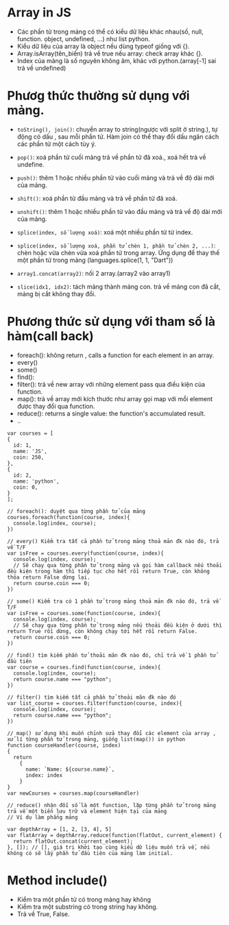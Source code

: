 # Array in JS
+ Các phần tử trong mảng có thể có kiểu dữ liệu khác nhau(số, null, function. ọbject, undefined, ...) như list python.
+ Kiểu dữ liệu của array là object nếu dùng typeof giống với {}.
+ Array.isArray(tên_biến) trả về true nếu array: check array khác {}.
+ Index của mảng là số nguyên không âm, khác với python.(array[-1] sai trả về  undefined)

# Phươg thức thường sử dụng với mảng.
+ `toString(), join()`: chuyển array to string(ngược với split ở string.), tự động có dấu , sau mỗi phần tử. Hàm join có thể thay đổi dấu ngăn cách các phần tử một cách tùy ý.

+ `pop()`: xoá phần tử cuối mảng trả về phần tử đã xoá., xoá hết trả về undefine.
+ `push()`: thêm 1 hoặc nhiều phần tử vào cuối mảng và trả về độ dài mới của mảng.

+ `shift()`: xoá phần tử đầu mảng và trả về phần tử đã xoá. 
+ `unshift()`: thêm 1 hoặc nhiều phần tử vào đầu mảng và trả về độ dài mới của mảng.

+ `splice(index, số lượng xoá)`: xoá một nhiều phần tử từ index.
+ `splice(index, số lượng xoá, phần tử chèn 1, phần tử chèn 2, ...)`: chèn hoặc vừa chèn vừa xoá phần tử trong array. Ứng dụng để thay thế một phần tử trong mảng (languages.splice(1, 1, "Dart"))

+ `array1.concat(array2)`: nối 2 array.(array2 vào array1)

+ `slice(idx1, idx2)`: tách mảng thành mảng con. trả về mảng con đã cắt, mảng bị cắt không thay đổi.

# Phương thức sử dụng với tham số là hàm(call back)
+ foreach(): không return , calls a function for each element in an array. 
+ every()
+ some()
+ find(): 
+ filter(): trả về new array với những element pass qua điều kiện của function. 
+ map(): trả về array mới kích thước như array gọi map với mỗi element được thay đổi qua function.
+ reduce(): returns a single value: the function's accumulated result.
+ ..
```
var courses = [
{
  id: 1,
  name: 'JS',
  coin: 250,
},
{
  id: 2,
  name: 'python',
  coin: 0,
}
];

// foreach(): duyệt qua từng phần tử của mảng
courses.foreach(function(course, index){
  console.log(index, course);
})

// every() Kiểm tra tất cả phần tử trong mảng thoả mản đk nào đó, trả về T/F
var isFree = courses.every(function(course, index){
  console.log(index, course);
  // Sẽ chạy qua từng phần tử trong mảng và gọi hàm callback nếu thoải đều kiện trong hàm thì tiếp tục cho hết rồi return True, còn không thỏa return False dừng lại.
  return course.coin === 0;
})

// some() Kiểm tra có 1 phần tử trong mảng thoả mản đk nào đó, trả về T/F
var isFree = courses.some(function(course, index){
  console.log(index, course);
  // Sẽ chạy qua từng phần tử trong mảng nếu thoải đều kiện ở dưới thì return True rồi dừng, còn không chạy tới hết rồi return False.
  return course.coin === 0;
})

// find() tìm kiếm phần tử thoải mãn đk nào đó, chỉ trả về 1 phần tử đầu tiên
var course = courses.find(function(course, index){
  console.log(index, course);
  return course.name === "python";
})

// filter() tìm kiếm tất cả phần tử thoải mãn đk nào đó
var list_course = courses.filter(function(course, index){
  console.log(index, course);
  return course.name === "python";
})

// map() sử dụng khi muốn chỉnh sửa thay đổi các element của array , xử lí từng phần tử trong mảng, giống list(map()) in python
function courseHandler(course, index)
{
  return 
    {
      name: `Name: ${course.name}`,
      index: index
    }
}
var newCourses = courses.map(courseHandler)

// reduce() nhận đối số là một function, lặp từng phần tử trong mảng trả về một biến lưu trữ và element hiện tại của mảng
// Ví dụ làm phẳng mảng

var depthArray = [1, 2, [3, 4], 5]
var flatArray = depthArray.reduce(function(flatOut, current_element) {
  return flatOut.concat(current_element);
}, []); // [], giá trị khởi tạo cùng kiểu dữ liệu muốn trả về, nếu không có sẽ lấy phần tử đầu tiên của mảng làm initial.
```
# Method include()
+ Kiểm tra một phần tử có trong mảng hay không
+ Kiểm tra một substring có trong string hay không.
+ Trả về True, False.
